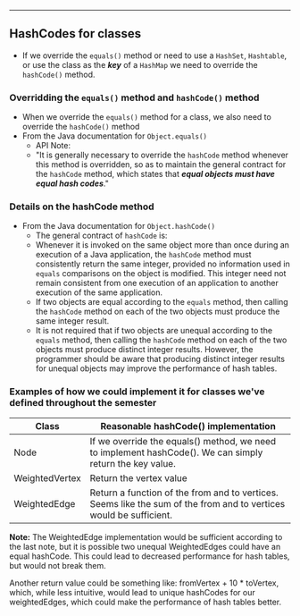 -------------------------
HashCodes for classes
-------------------------

- If we override the `equals()` method or need to use a `HashSet`, `Hashtable`, or use the class as the ***key*** of a `HashMap` we need to override the `hashCode()` method.


### Overridding the `equals()` method and `hashCode()` method

- When we override the `equals()` method for a class, we also need to override the `hashCode()` method
- From the Java documentation for `Object.equals()`
	- API Note:
	- "It is generally necessary to override the `hashCode` method whenever this method is overridden, so as to maintain the general contract for the `hashCode` method, which states that ***equal objects must have equal hash codes***."


### Details on the hashCode method

- From the Java documentation for `Object.hashCode()`
	- The general contract of `hashCode` is:
	- Whenever it is invoked on the same object more than once during an execution of a Java application, the `hashCode` method must consistently return the same integer, provided no information used in `equals` comparisons on the object is modified. This integer need not remain consistent from one execution of an application to another execution of the same application.
	- If two objects are equal according to the `equals` method, then calling the `hashCode` method on each of the two objects must produce the same integer result.
	- It is not required that if two objects are unequal according to the `equals` method, then calling the `hashCode` method on each of the two objects must produce distinct integer results. However, the programmer should be aware that producing distinct integer results for unequal objects may improve the performance of hash tables.

### Examples of how we could implement it for classes we've defined throughout the semester

| Class | Reasonable hashCode() implementation |
| ----- | ------------------------------------ |
| Node  | If we override the equals() method, we need to implement hashCode(). We can simply return the key value. |
| WeightedVertex | Return the vertex value |
| WeightedEdge | Return a function of the from and to vertices. Seems like the sum of the from and to vertices would be sufficient. |

**Note:** The WeightedEdge implementation would be sufficient according to the last note, but it is possible two unequal WeightedEdges could have an equal hashCode. This could lead to decreased performance for hash tables, but would not break them.

Another return value could be something like: fromVertex + 10 * toVertex, which, while less intuitive, would lead to unique hashCodes for our weightedEdges, which could make the performance of hash tables better.